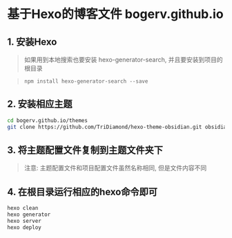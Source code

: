 # 基于Hexo的博客文件 bogerv.github.io

## 1. 安装Hexo

> 如果用到本地搜索也要安装 hexo-generator-search, 并且要安装到项目的根目录

> `npm install hexo-generator-search --save`

## 2. 安装相应主题

```zsh
cd bogerv.github.io/themes
git clone https://github.com/TriDiamond/hexo-theme-obsidian.git obsidian
```

## 3. 将主题配置文件复制到主题文件夹下

> 注意: 主题配置文件和项目配置文件虽然名称相同, 但是文件内容不同

## 4. 在根目录运行相应的hexo命令即可

```sh
hexo clean
hexo generator
hexo server
hexo deploy
```
